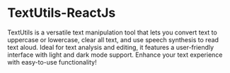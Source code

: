 # TextUtils-ReactJs
TextUtils is a versatile text manipulation tool that lets you convert text to uppercase or lowercase, clear all text, and use speech synthesis to read text aloud. Ideal for text analysis and editing, it features a user-friendly interface with light and dark mode support. Enhance your text experience with easy-to-use functionality!
